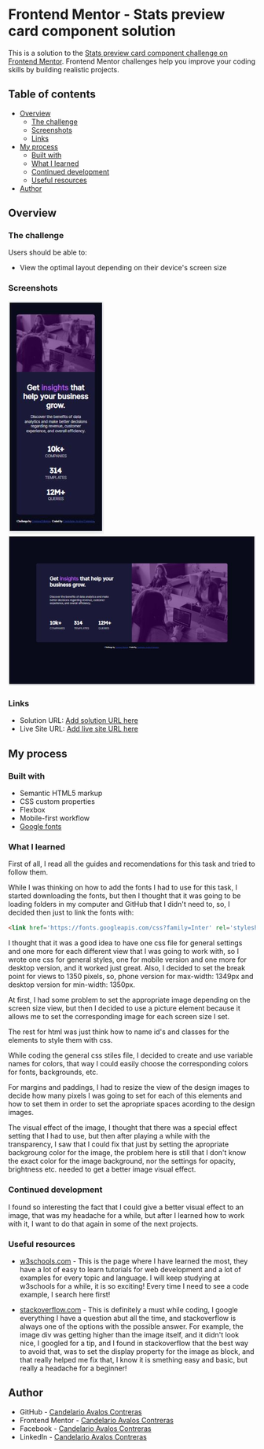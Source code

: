 # Frontend Mentor - Stats preview card component solution

This is a solution to the [Stats preview card component challenge on Frontend Mentor](https://www.frontendmentor.io/challenges/stats-preview-card-component-8JqbgoU62). Frontend Mentor challenges help you improve your coding skills by building realistic projects. 

## Table of contents

- [Overview](#overview)
  - [The challenge](#the-challenge)
  - [Screenshots](#screenshot)
  - [Links](#links)
- [My process](#my-process)
  - [Built with](#built-with)
  - [What I learned](#what-i-learned)
  - [Continued development](#continued-development)
  - [Useful resources](#useful-resources)
- [Author](#author)


## Overview

### The challenge

Users should be able to:

- View the optimal layout depending on their device's screen size

### Screenshots

![Phone screen size view](images/resultPhone.JPG)
![Desktop screen size view](images/resultDesktop.JPG)


### Links

- Solution URL: [Add solution URL here](https://github.com/candelarioavalos/FEMentor01)
- Live Site URL: [Add live site URL here](https://candelarioavalos.github.io/FEMentor01/)

## My process

### Built with

- Semantic HTML5 markup
- CSS custom properties
- Flexbox
- Mobile-first workflow
- [Google fonts](https://fonts.google.com/)

### What I learned

First of all, I read all the guides and recomendations for this task and tried to follow them.

While I was thinking on how to add the fonts I had to use for this task, I started downloading the fonts, but then I thought that it was going to be loading folders in my computer and GitHub that I didn't need to, so, I decided then just to link the fonts with:

```html
<link href='https://fonts.googleapis.com/css?family=Inter' rel='stylesheet'>
```

I thought that it was a good idea to have one css file for general settings and one more for each different view that I was going to work with, so I wrote one css for general styles, one for mobile version and one more for desktop version, and it worked just great.
Also, I decided to set the break point for views to 1350 pixels, so, phone version for max-width: 1349px and desktop version for min-width: 1350px.

At first, I had some problem to set the appropriate image depending on the screen size view, but then I decided to use a picture element because it allows me to set the corresponding image for each screen size I set.

The rest for html was just think how to name id's and classes for the elements to style them with css.

While coding the general css stiles file, I decided to create and use variable names for colors, that way I could easily choose the corresponding colors for fonts, backgrounds, etc.

For margins and paddings, I had to resize the view of the design images to decide how many pixels I was going to set for each of this elements and how to set them in order to set the apropriate spaces acording to the design images.

The visual effect of the image, I thought that there was a special effect setting that I had to use, but then after playing a while with the transparency, I saw that I could fix that just by setting the apropriate backgroung color for the image, the problem here is still that I don't know the exact color for the image background, nor the settings for opacity, brightness etc. needed to get a better image visual effect. 


### Continued development

I found so interesting the fact that I could give a better visual effect to an image, that was my headache for a while, but after I learned how to work with it, I want to do that again in some of the next projects.

### Useful resources

- [w3schools.com](https://www.w3schools.com/) - This is the page where I have learned the most, they have a lot of easy to learn tutorials for web development and a lot of examples for every topic and language. I will keep studying at w3schools for a while, it is so exciting! Every time I need to see a code example, I search here first!

- [stackoverflow.com](https://stackoverflow.com/) - This is definitely a must while coding, I google everything I have a question abut all the time, and stackoverflow is always one of the options with the possible answer. For example, the image div was getting higher than the image itself, and it didn't look nice, I googled for a tip, and I found in stackoverflow that the best way to avoid that, was to set the display property for the image as block, and that really helped me fix that, I know it is smething easy and basic, but really a headache for a beginner!

## Author

- GitHub - [Candelario Avalos Contreras](https://github.com/candelarioavalos)
- Frontend Mentor - [Candelario Avalos Contreras](https://www.frontendmentor.io/profile/candelarioavalos)
- Facebook - [Candelario Avalos Contreras](https://www.facebook.com/candelario.avaloscontreras/)
- LinkedIn - [Candelario Avalos Contreras](https://www.linkedin.com/in/candelario-avalos-4a575b1b9/)